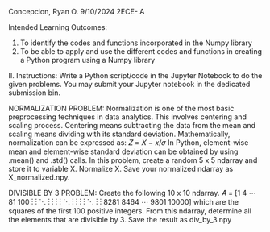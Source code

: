 Concepcion, Ryan O.                  9/10/2024
2ECE- A

Intended Learning Outcomes:
1. To identify the codes and functions incorporated in the Numpy library
2. To be able to apply and use the different codes and functions in creating a Python program using a Numpy library

II. Instructions:
Write a Python script/code in the Jupyter Notebook to do the given problems. You may submit your Jupyter notebook in the dedicated submission bin.

NORMALIZATION PROBLEM: Normalization is one of the most basic preprocessing techniques in data analytics. This involves centering and scaling process. Centering means subtracting the data from the
mean and scaling means dividing with its standard deviation. Mathematically, normalization can be expressed as:
𝑍 = 𝑋 − 𝑥̅/𝜎
In Python, element-wise mean and element-wise standard deviation can be obtained by using .mean() and .std() calls.
In this problem, create a random 5 x 5 ndarray and store it to variable X. Normalize X. Save your normalized ndarray as X_normalized.npy.

DIVISIBLE BY 3 PROBLEM: Create the following 10 x 10 ndarray.
𝐴 = [1 4 ⋯ 81 100
      ⋮ ⋮ ⋱ ⋮ ⋮
      ⋮ ⋮ ⋱ ⋮ ⋮
      ⋮ ⋮ ⋱ ⋮ ⋮
8281 8464 ⋯ 9801 10000]
which are the squares of the first 100 positive integers. From this ndarray, determine all the elements that are divisible by 3. Save the result as div_by_3.npy
